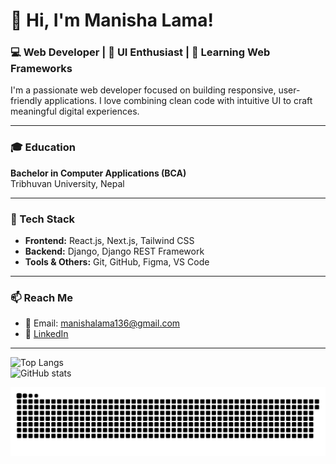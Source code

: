 # 👋 Hi, I'm Manisha Lama!  
### 💻 Web Developer | 🎨 UI Enthusiast | 🚀 Learning Web Frameworks

I'm a passionate web developer focused on building responsive, user-friendly applications. I love combining clean code with intuitive UI to craft meaningful digital experiences.

---

### 🎓 Education  
**Bachelor in Computer Applications (BCA)**  
Tribhuvan University, Nepal

---

### 🔧 Tech Stack  
- **Frontend:** React.js, Next.js, Tailwind CSS  
- **Backend:** Django, Django REST Framework  
- **Tools & Others:** Git, GitHub, Figma, VS Code

---

### 📫 Reach Me  
- 📧 Email: manishalama136@gmail.com  
- 💼 [LinkedIn](https://www.linkedin.com/in/manisha-lama-28b742224/)  

---

![Top Langs](https://github-readme-stats.vercel.app/api/top-langs/?username=manishalama123&layout=compact&theme=radical)  
![GitHub stats](https://github-readme-stats.vercel.app/api?username=manishalama123&show_icons=true&theme=radical)




  ![snake gif](https://github.com/manishalama123/manishalama123/blob/output/github-snake-dark.svg)





